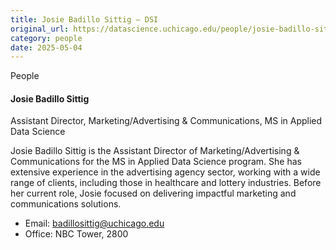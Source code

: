 ```yaml
---
title: Josie Badillo Sittig – DSI
original_url: https://datascience.uchicago.edu/people/josie-badillo-sittig
category: people
date: 2025-05-04
---
```


People

#### Josie Badillo Sittig
Assistant Director, Marketing/Advertising & Communications, MS in Applied Data Science

Josie Badillo Sittig is the Assistant Director of Marketing/Advertising & Communications for the MS in Applied Data Science program. She has extensive experience in the advertising agency sector, working with a wide range of clients, including those in healthcare and lottery industries. Before her current role, Josie focused on delivering impactful marketing and communications solutions.

* Email: badillosittig@uchicago.edu
* Office: NBC Tower, 2800